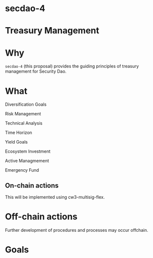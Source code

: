 
# secdao-4

# Treasury Management

# Why
`secdao-4` (this proposal) provides the guiding principles of treasury management for Security Dao. 

# What

Diversification Goals 

Risk Management 

Technical Analysis 

Time Horizon

Yield Goals 

Ecosystem Investment 

Active Managmement 

Emergency Fund 


## On-chain actions

This will be implemented using cw3-multisig-flex.

# Off-chain actions

Further development of procedures and processes may occur offchain.

# Goals
